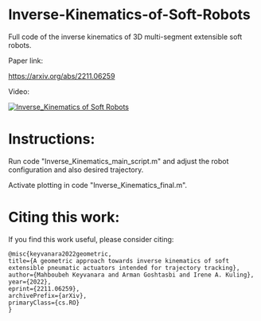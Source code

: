 # Inverse-Kinematics-of-Soft-Robots

Full code of the inverse kinematics of 3D multi-segment extensible soft robots.

Paper link:

https://arxiv.org/abs/2211.06259

Video: 

[![Inverse_Kinematics of Soft Robots](https://img.youtube.com/vi/Tl1P8RlE88A/0.jpg)](https://www.youtube.com/watch?v=Tl1P8RlE88A)


# Instructions: 
Run code "Inverse_Kinematics_main_script.m" and adjust the robot configuration and also desired trajectory. 

Activate plotting in code "Inverse_Kinematics_final.m".


# Citing this work:
If you find this work useful, please consider citing: 


```
@misc{keyvanara2022geometric,
title={A geometric approach towards inverse kinematics of soft extensible pneumatic actuators intended for trajectory tracking}, 
author={Mahboubeh Keyvanara and Arman Goshtasbi and Irene A. Kuling},
year={2022},
eprint={2211.06259},
archivePrefix={arXiv},
primaryClass={cs.RO}
}
```

